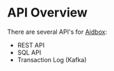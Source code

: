 # API Overview

There are several API's for [Aidbox](https://www.health-samurai.io/aidbox):

* REST API
* SQL API 
* Transaction Log \(Kafka\)



